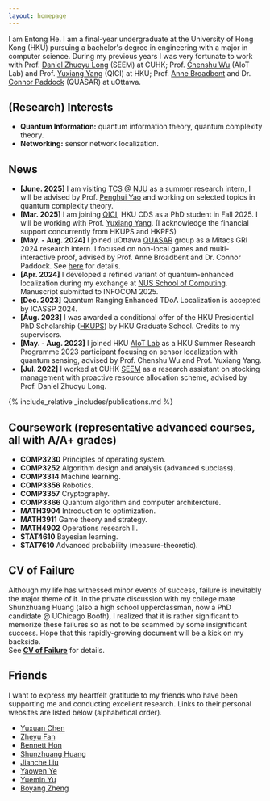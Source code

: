 ```yaml
---
layout: homepage
---
```


I am Entong He. I am a final-year undergraduate at the University of Hong Kong (HKU) pursuing a bachelor's degree in engineering with a major in computer science. During my previous years I was very fortunate to work with Prof. [Daniel Zhuoyu Long](https://www1.se.cuhk.edu.hk/~zylong/) (SEEM) at CUHK; Prof. [Chenshu Wu](https://cswu.me/) (AIoT Lab) and Prof. [Yuxiang Yang](https://yangyx09.github.io/) (QICI) at HKU; Prof. [Anne Broadbent](https://mysite.science.uottawa.ca/abroadbe/) and Dr. [Connor Paddock](https://www.connorpaddock.page/) (QUASAR) at uOttawa.

## (Research) Interests

- **Quantum Information:** quantum information theory, quantum complexity theory.
- **Networking:** sensor network localization.

## News
- **[June. 2025]** I am visiting [TCS @ NJU](https://tcs.nju.edu.cn/) as a summer research intern, I will be advised by Prof. [Penghui Yao](https://penghuiyao.info/) and working on selected topics in quantum complexity theory.
- **[Mar. 2025]** I am joining [QICI](https://qici.weebly.com/), HKU CDS as a PhD student in Fall 2025. I will be working with Prof. [Yuxiang Yang](https://yangyx09.github.io/). (I acknowledge the financial support concurrently from HKUPS and HKPFS)
- **[May. - Aug. 2024]** I joined uOttawa [QUASAR](https://quasarlab.org/) group as a Mitacs GRI 2024 research intern. I focused on non-local games and multi-interactive proof, advised by Prof. Anne Broadbent and Dr. Connor Paddock. See [here](https://quasarlab.org/news/special-quasar-seminar-2024/) for details.
- **[Apr. 2024]** I developed a refined variant of quantum-enhanced localization during my exchange at [NUS School of Computing](https://www.comp.nus.edu.sg/). Manuscript submitted to INFOCOM 2025.
- **[Dec. 2023]** Quantum Ranging Enhanced TDoA Localization is accepted by ICASSP 2024.
- **[Aug. 2023]** I was awarded a conditional offer of the HKU Presidential PhD Scholarship ([HKUPS](https://gradsch.hku.hk/prospective_students/fees_scholarships_and_financial_support/hku_presidential_phd_scholar_programme)) by HKU Graduate School. Credits to my supervisors.
- **[May. - Aug. 2023]** I joined HKU [AIoT Lab](https://aiot.hku.hk/) as a HKU Summer Research Programme 2023 participant focusing on sensor localization with quantum sensing, advised by Prof. Chenshu Wu and Prof. Yuxiang Yang.
- **[Jul. 2022]** I worked at CUHK [SEEM](https://www.se.cuhk.edu.hk/) as a research assistant on stocking management with proactive resource allocation scheme, advised by Prof. Daniel Zhuoyu Long.

{% include_relative _includes/publications.md %}

## Coursework (representative advanced courses, all with A/A+ grades)
- **COMP3230** Principles of operating system.
- **COMP3252** Algorithm design and analysis (advanced subclass).
- **COMP3314** Machine learning.
- **COMP3356** Robotics.
- **COMP3357** Cryptography.
- **COMP3366** Quantum algorithm and computer architercture.
- **MATH3904** Introduction to optimization.
- **MATH3911** Game theory and strategy.
- **MATH4902** Operations research II.
- **STAT4610** Bayesian learning.
- **STAT7610** Advanced probability (measure-theoretic). 

## CV of Failure 
Although my life has witnessed minor events of success, failure is inevitably the major theme of it. In the private discussion with my college mate Shunzhuang Huang (also a high school upperclassman, now a PhD candidate @ UChicago Booth), I realized that it is rather significant to memorize these failures so as not to be scammed by some insignificant success. Hope that this rapidly-growing document will be a kick on my backside. \
See **[CV of Failure](assets/files/Failure_CV.pdf)** for details.

## Friends
I want to express my heartfelt gratitude to my friends who have been supporting me and conducting excellent research. Links to their personal websites are listed below (alphabetical order).
- [Yuxuan Chen](https://dennis-yxchen.github.io/)
- [Zheyu Fan](https://lorduky.github.io/)
- [Bennett Hon](https://www.linkedin.com/in/bennett-hon/)
- [Shunzhuang Huang](https://szhuang1.github.io/)
- [Jianche Liu](https://www.linkedin.com/in/jianche-liu-4b6297266/)
- [Yaowen Ye](https://helloelwin.github.io/)
- [Yuemin Yu](https://yuyueminaustin.github.io/)
- [Boyang Zheng](https://www.boyangzheng.com/academica/)